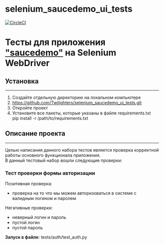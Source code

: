 # selenium_saucedemo_ui_tests
[![CircleCI](https://circleci.com/gh/Twilighters/selenium_saucedemo_ui_tests/tree/main.svg?style=svg)](https://circleci.com/gh/Twilighters/selenium_saucedemo_ui_tests/tree/main)

# Тесты для приложения ["saucedemo"](https://www.saucedemo.com/) на Selenium WebDriver

## Установка
***
1. Создайте отдельную директорию на локальном компьютере
2. https://github.com/Twilighters/selenium_saucedemo_ui_tests.git
3. Откройте проект
4. Установите все пакеты, которые указаны в файле requirements.txt <br>
pip install -r /path/to/requirements.txt


## Описание проекта
***
Целью написания данного набора тестов является проверка корректной работы основного функционала приложения. <br> В данный тестовый набор вошли следующие проверки:
### Тест проверки формы авторизации
Позитивная проверка:
* проверка на то что мы можем авторизоваться в системе с валидным логином и паролем<br>

Негативные проверки:
* неверный логин и пароль
* пустой логин
* пустой пароль

__Запуск в файле__: tests/auth/test_auth.py
